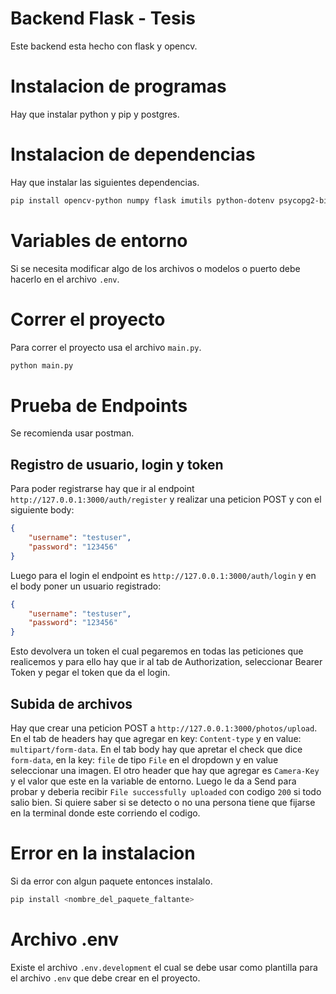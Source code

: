 # Backend Flask - Tesis
Este backend esta hecho con flask y opencv.

# Instalacion de programas
Hay que instalar python y pip y postgres.

# Instalacion de dependencias
Hay que instalar las siguientes dependencias.
```bash
pip install opencv-python numpy flask imutils python-dotenv psycopg2-binary flask-cors PyJWT
```

# Variables de entorno
Si se necesita modificar algo de los archivos o modelos o puerto debe hacerlo en el archivo `.env`.

# Correr el proyecto
Para correr el proyecto usa el archivo `main.py`.
```bash
python main.py
```

# Prueba de Endpoints
Se recomienda usar postman.
## Registro de usuario, login y token
Para poder registrarse hay que ir al endpoint `http://127.0.0.1:3000/auth/register` y realizar una peticion POST y con el siguiente body:
```json
{
    "username": "testuser",
    "password": "123456"
}
```
Luego para el login el endpoint es `http://127.0.0.1:3000/auth/login` y en el body poner un usuario registrado:
```json
{
    "username": "testuser",
    "password": "123456"
}
```
Esto devolvera un token el cual pegaremos en todas las peticiones que realicemos y para ello hay que ir al tab de Authorization, seleccionar Bearer Token y pegar el token que da el login.
## Subida de archivos
Hay que crear una peticion POST a `http://127.0.0.1:3000/photos/upload`.
En el tab de headers hay que agregar en key: `Content-type` y en value: `multipart/form-data`.
En el tab body hay que apretar el check que dice `form-data`, en la key: `file` de tipo `File` en el dropdown y en value seleccionar una imagen.
El otro header que hay que agregar es `Camera-Key` y el valor que este en la variable de entorno.
Luego le da a Send para probar y deberia recibir `File successfully uploaded` con codigo `200` si todo salio bien.
Si quiere saber si se detecto o no una persona tiene que fijarse en la terminal donde este corriendo el codigo.

# Error en la instalacion
Si da error con algun paquete entonces instalalo.
```bash
pip install <nombre_del_paquete_faltante>
```
# Archivo .env
Existe el archivo `.env.development` el cual se debe usar como plantilla para el archivo `.env` que debe crear en el proyecto.